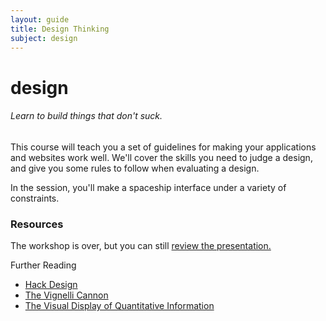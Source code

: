 ```yaml
---
layout: guide
title: Design Thinking
subject: design
---
```


# design

###### Learn to build things that don't suck.

This course will teach you a set of guidelines for making your applications and websites work well. We'll cover the skills you need to judge a design, and give you some rules to follow when evaluating a design.

In the session, you'll make a spaceship interface under a variety of constraints.

### Resources
The workshop is over, but you can still [review the presentation.](https://drive.google.com/file/d/0B0-bUe9GLbYQNXJ5ZVpoYjhMWlE/edit?usp=sharing)

Further Reading
- [Hack Design](https://hackdesign.org/)
- [The Vignelli Cannon](http://www.vignelli.com/canon.pdf)
- [The Visual Display of Quantitative Information](http://www.amazon.com/The-Visual-Display-Quantitative-Information/dp/0961392142)
